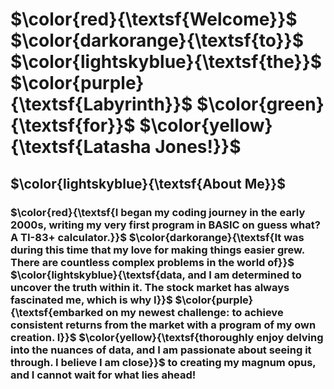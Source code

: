 # $\color{red}{\textsf{Welcome}}$ $\color{darkorange}{\textsf{to}}$ $\color{lightskyblue}{\textsf{the}}$ $\color{purple}{\textsf{Labyrinth}}$ $\color{green}{\textsf{for}}$ $\color{yellow}{\textsf{Latasha Jones!}}$

## $\color{lightskyblue}{\textsf{About Me}}$

### $\color{red}{\textsf{I began my coding journey in the early 2000s, writing my very first program in BASIC on guess what? A TI-83+ calculator.}}$ $\color{darkorange}{\textsf{It was during this time that my love for making things easier grew. There are countless complex problems in the world of}}$ $\color{lightskyblue}{\textsf{data, and I am determined to uncover the truth within it. The stock market has always fascinated me, which is why I}}$ $\color{purple}{\textsf{embarked on my newest challenge: to achieve consistent returns from the market with a program of my own creation. I}}$ $\color{yellow}{\textsf{thoroughly enjoy delving into the nuances of data, and I am passionate about seeing it through. I believe I am close}}$ to creating my magnum opus, and I cannot wait for what lies ahead!

